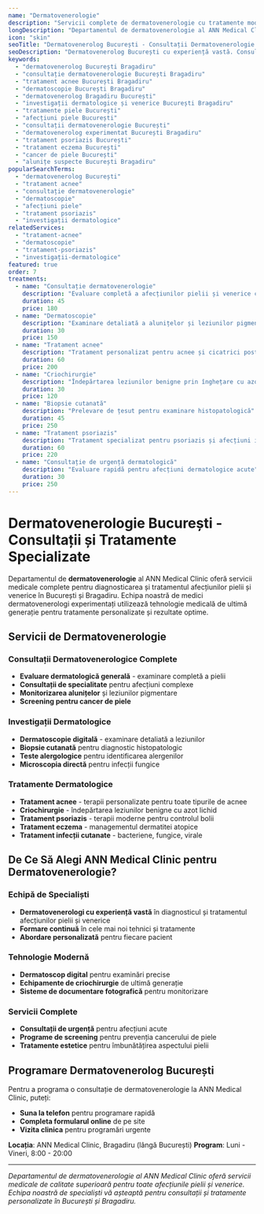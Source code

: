 ```yaml
---
name: "Dermatovenerologie"
description: "Servicii complete de dermatovenerologie cu tratamente moderne pentru afecțiunile pielii"
longDescription: "Departamentul de dermatovenerologie al ANN Medical Clinic oferă servicii medicale complete pentru diagnosticarea și tratamentul afecțiunilor pielii și venerice. Echipa noastră de medici dermatovenerologi experimentați din București utilizează tehnologie medicală de ultimă generație pentru tratamente personalizate și rezultate optime."
icon: "skin"
seoTitle: "Dermatovenerolog București - Consultații Dermatovenerologie | ANN Medical Clinic"
seoDescription: "Dermatovenerolog București cu experiență vastă. Consultații dermatovenerologie, tratament acnee, dermatoscopie, investigații dermatologice și venerice complete. Programează-te la ANN Medical Clinic Bragadiru."
keywords:
  - "dermatovenerolog București Bragadiru"
  - "consultație dermatovenerologie București Bragadiru"
  - "tratament acnee București Bragadiru"
  - "dermatoscopie București Bragadiru"
  - "dermatovenerolog Bragadiru București"
  - "investigații dermatologice și venerice București Bragadiru"
  - "tratamente piele București"
  - "afecțiuni piele București"
  - "consultații dermatovenerologie București"
  - "dermatovenerolog experimentat București Bragadiru"
  - "tratament psoriazis București"
  - "tratament eczema București"
  - "cancer de piele București"
  - "alunițe suspecte București Bragadiru"
popularSearchTerms:
  - "dermatovenerolog București"
  - "tratament acnee"
  - "consultație dermatovenerologie"
  - "dermatoscopie"
  - "afecțiuni piele"
  - "tratament psoriazis"
  - "investigații dermatologice"
relatedServices:
  - "tratament-acnee"
  - "dermatoscopie"
  - "tratament-psoriazis"
  - "investigații-dermatologice"
featured: true
order: 7
treatments:
  - name: "Consultație dermatovenerologie"
    description: "Evaluare completă a afecțiunilor pielii și venerice cu dermatovenerolog experimentat"
    duration: 45
    price: 180
  - name: "Dermatoscopie"
    description: "Examinare detaliată a alunițelor și leziunilor pigmentare"
    duration: 30
    price: 150
  - name: "Tratament acnee"
    description: "Tratament personalizat pentru acnee și cicatrici post-acneice"
    duration: 60
    price: 200
  - name: "Criochirurgie"
    description: "Îndepărtarea leziunilor benigne prin înghețare cu azot lichid"
    duration: 30
    price: 120
  - name: "Biopsie cutanată"
    description: "Prelevare de țesut pentru examinare histopatologică"
    duration: 45
    price: 250
  - name: "Tratament psoriazis"
    description: "Tratament specializat pentru psoriazis și afecțiuni inflamatorii"
    duration: 60
    price: 220
  - name: "Consultație de urgență dermatologică"
    description: "Evaluare rapidă pentru afecțiuni dermatologice acute"
    duration: 30
    price: 250
---
```


# Dermatovenerologie București - Consultații și Tratamente Specializate

Departamentul de **dermatovenerologie** al ANN Medical Clinic oferă servicii medicale complete pentru diagnosticarea și tratamentul afecțiunilor pielii și venerice în București și Bragadiru. Echipa noastră de medici dermatovenerologi experimentați utilizează tehnologie medicală de ultimă generație pentru tratamente personalizate și rezultate optime.

## Servicii de Dermatovenerologie

### Consultații Dermatovenerologice Complete

- **Evaluare dermatologică generală** - examinare completă a pielii
- **Consultații de specialitate** pentru afecțiuni complexe
- **Monitorizarea alunițelor** și leziunilor pigmentare
- **Screening pentru cancer de piele**

### Investigații Dermatologice

- **Dermatoscopie digitală** - examinare detaliată a leziunilor
- **Biopsie cutanată** pentru diagnostic histopatologic
- **Teste alergologice** pentru identificarea alergenilor
- **Microscopia directă** pentru infecții fungice

### Tratamente Dermatologice

- **Tratament acnee** - terapii personalizate pentru toate tipurile de acnee
- **Criochirurgie** - îndepărtarea leziunilor benigne cu azot lichid
- **Tratament psoriazis** - terapii moderne pentru controlul bolii
- **Tratament eczema** - managementul dermatitei atopice
- **Tratament infecții cutanate** - bacteriene, fungice, virale

## De Ce Să Alegi ANN Medical Clinic pentru Dermatovenerologie?

### Echipă de Specialiști

- **Dermatovenerologi cu experiență vastă** în diagnosticul și tratamentul afecțiunilor pielii și venerice
- **Formare continuă** în cele mai noi tehnici și tratamente
- **Abordare personalizată** pentru fiecare pacient

### Tehnologie Modernă

- **Dermatoscop digital** pentru examinări precise
- **Echipamente de criochirurgie** de ultimă generație
- **Sisteme de documentare fotografică** pentru monitorizare

### Servicii Complete

- **Consultații de urgență** pentru afecțiuni acute
- **Programe de screening** pentru prevenția cancerului de piele
- **Tratamente estetice** pentru îmbunătățirea aspectului pielii

## Programare Dermatovenerolog București

Pentru a programa o consultație de dermatovenerologie la ANN Medical Clinic, puteți:

- **Suna la telefon** pentru programare rapidă
- **Completa formularul online** de pe site
- **Vizita clinica** pentru programări urgente

**Locația**: ANN Medical Clinic, Bragadiru (lângă București)
**Program**: Luni - Vineri, 8:00 - 20:00

---

_Departamentul de dermatovenerologie al ANN Medical Clinic oferă servicii medicale de calitate superioară pentru toate afecțiunile pielii și venerice. Echipa noastră de specialiști vă așteaptă pentru consultații și tratamente personalizate în București și Bragadiru._
